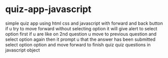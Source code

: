 # quiz-app-javascript
simple quiz app using html css and javascript
with forward and back button
if u try to move forward without selecting option it will give alert to select option first
if u are like on 2nd question u move to previous question and select option again then it prompt u that the answer has been submitted
select option option and move forward to finish quiz
quiz questions in javascript object
